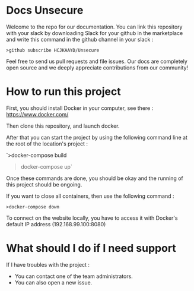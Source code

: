 # Docs Unsecure

Welcome to the repo for our documentation. You can link this repository with your slack by downloading Slack for your github in the marketplace and write this command in the github channel in your slack :

`>github subscribe HCJKAAYD/Unsecure`

Feel free to send us pull requests and file issues. Our docs are completely
open source and we deeply appreciate contributions from our community!

# How to run this project

First, you should install Docker in your computer, see there : https://www.docker.com/

Then clone this repository, and launch docker.

After that you can start the project by using the following command line at the root of the location's project :

`>docker-compose build
>docker-compose up`

Once these commands are done, you should be okay and the running of this project should be ongoing.

If you want to close all containers, then use the following command :

`>docker-compose down`

To connect on the website locally, you have to access it with Docker's default IP address (192.168.99.100:8080)

# What should I do if I need support

If I have troubles with the project :

- You can contact one of the team administrators.
- You can also open a new issue.
